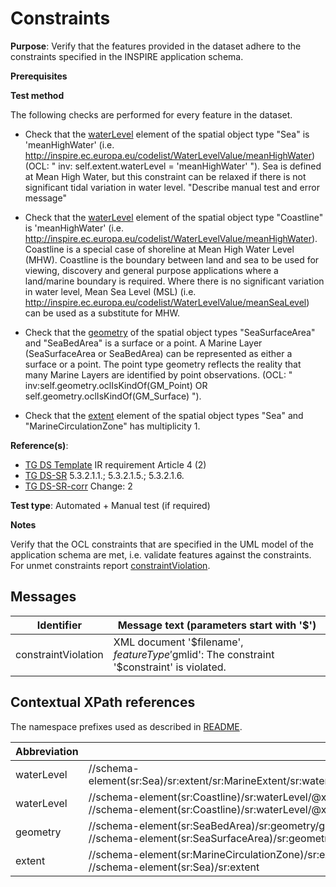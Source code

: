 # Constraints

**Purpose**: Verify that the features provided in the dataset adhere to the constraints specified in the INSPIRE application schema.

**Prerequisites**

**Test method**

The following checks are performed for every feature in the dataset.

* Check that the [waterLevel](#waterLevelSea) element of the spatial object type "Sea" is 'meanHighWater' (i.e. http://inspire.ec.europa.eu/codelist/WaterLevelValue/meanHighWater) (OCL: " inv: self.extent.waterLevel = 'meanHighWater' "). Sea is defined at Mean High Water, but this constraint can be relaxed if there is not significant tidal variation in water level. "Describe manual test and error message"

* Check that the [waterLevel](#waterLevelCoastline) element of the spatial object type "Coastline" is 'meanHighWater' (i.e. http://inspire.ec.europa.eu/codelist/WaterLevelValue/meanHighWater). Coastline is a special case of shoreline at Mean High Water Level (MHW). Coastline is the boundary between land and sea to be used for viewing, discovery and general purpose applications where a land/marine boundary is required. Where there is no significant variation in water level, Mean Sea Level (MSL) (i.e. http://inspire.ec.europa.eu/codelist/WaterLevelValue/meanSeaLevel) can be used as a substitute for MHW.

* Check that the [geometry](#geometry) of the spatial object types "SeaSurfaceArea" and "SeaBedArea" is a surface or a point. A Marine Layer (SeaSurfaceArea or SeaBedArea) can be represented as either a surface or a point. The point type geometry reflects the reality that many Marine Layers are identified by point observations. (OCL: " inv:self.geometry.oclIsKindOf(GM_Point) OR self.geometry.oclIsKindOf(GM_Surface) ").

* Check that the [extent](#extent) element of the spatial object types "Sea" and "MarineCirculationZone" has multiplicity 1.


**Reference(s)**: 

* [TG DS Template](./README.md#ref_TG_DS_tmpl) IR requirement Article 4 (2)
* [TG DS-SR](./README.md#ref_TG_DS_SR) 5.3.2.1.1.; 5.3.2.1.5.; 5.3.2.1.6.
* [TG DS-SR-corr](./README.md#ref_TG_DS_SR_corr) Change: 2

**Test type**: Automated + Manual test (if required)

**Notes** 

Verify that the OCL constraints that are specified in the UML model of the application schema are met, i.e. validate features against the constraints. For unmet constraints report [constraintViolation](#constraintViolation).

## Messages

Identifier  |  Message text (parameters start with '$')
---------------------------------------------------------- | -------------------------------------------------------------------------
constraintViolation <a name="constraintViolation"/>  |  XML document '$filename', $featureType '$gmlid': The constraint '$constraint' is violated.

## Contextual XPath references

The namespace prefixes used as described in [README](./README.md#namespaces).

Abbreviation                   |  XPath expression                 |Multiplicity       |Voidable
------------------------------ | --------------------------------- | ------------------|----------
waterLevel <a name="waterLevelSea"></a> | //schema-element(sr:Sea)/sr:extent/sr:MarineExtent/sr:waterLevel/@xlink:href="http://inspire.ec.europa.eu/codelist/WaterLevelValue/meanHighWater" | 0..1 | No
waterLevel <a name="waterLevelCoastline"></a> | //schema-element(sr:Coastline)/sr:waterLevel/@xlink:href="http://inspire.ec.europa.eu/codelist/WaterLevelValue/meanHighWater"  OR //schema-element(sr:Coastline)/sr:waterLevel/@xlink:href="http://inspire.ec.europa.eu/codelist/WaterLevelValue/meanSeaLevel" | 1 | Yes
geometry <a name="geometry"></a> | //schema-element(sr:SeaBedArea)/sr:geometry/gml:Surface OR //schema-element(sr:SeaBedArea)/sr:geometry/gml:Point <br> //schema-element(sr:SeaSurfaceArea)/sr:geometry/gml:Surface OR //schema-element(sr:SeaSurfaceArea)/sr:geometry/gml:Point | 0..1 | No
extent <a name="extent"></a> | //schema-element(sr:MarineCirculationZone)/sr:extent <br> //schema-element(sr:Sea)/sr:extent | 1..\*  | No